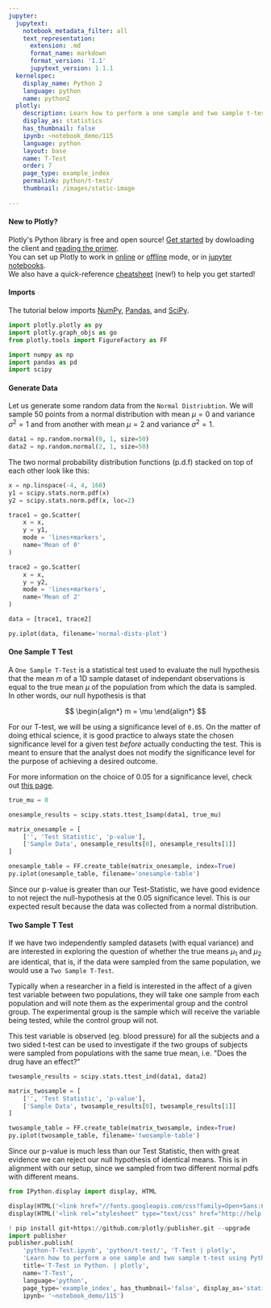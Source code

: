 ```yaml
---
jupyter:
  jupytext:
    notebook_metadata_filter: all
    text_representation:
      extension: .md
      format_name: markdown
      format_version: '1.1'
      jupytext_version: 1.1.1
  kernelspec:
    display_name: Python 2
    language: python
    name: python2
  plotly:
    description: Learn how to perform a one sample and two sample t-test using Python.
    display_as: statistics
    has_thumbnail: false
    ipynb: ~notebook_demo/115
    language: python
    layout: base
    name: T-Test
    order: 7
    page_type: example_index
    permalink: python/t-test/
    thumbnail: /images/static-image
    
---
```


#### New to Plotly?
Plotly's Python library is free and open source! [Get started](https://plot.ly/python/getting-started/) by dowloading the client and [reading the primer](https://plot.ly/python/getting-started/).
<br>You can set up Plotly to work in [online](https://plot.ly/python/getting-started/#initialization-for-online-plotting) or [offline](https://plot.ly/python/getting-started/#initialization-for-offline-plotting) mode, or in [jupyter notebooks](https://plot.ly/python/getting-started/#start-plotting-online).
<br>We also have a quick-reference [cheatsheet](https://images.plot.ly/plotly-documentation/images/python_cheat_sheet.pdf) (new!) to help you get started!


#### Imports
The tutorial below imports [NumPy](http://www.numpy.org/), [Pandas](https://plot.ly/pandas/intro-to-pandas-tutorial/), and [SciPy](https://www.scipy.org/).

```python
import plotly.plotly as py
import plotly.graph_objs as go
from plotly.tools import FigureFactory as FF

import numpy as np
import pandas as pd
import scipy
```

#### Generate Data


Let us generate some random data from the `Normal Distriubtion`. We will sample 50 points from a normal distribution with mean $\mu = 0$ and variance $\sigma^2 = 1$ and from another with mean $\mu = 2$ and variance $\sigma^2 = 1$.

```python
data1 = np.random.normal(0, 1, size=50)
data2 = np.random.normal(2, 1, size=50)
```

The two normal probability distribution functions (p.d.f) stacked on top of each other look like this:

```python
x = np.linspace(-4, 4, 160)
y1 = scipy.stats.norm.pdf(x)
y2 = scipy.stats.norm.pdf(x, loc=2)

trace1 = go.Scatter(
    x = x,
    y = y1,
    mode = 'lines+markers',
    name='Mean of 0'
)

trace2 = go.Scatter(
    x = x,
    y = y2,
    mode = 'lines+markers',
    name='Mean of 2'
)

data = [trace1, trace2]

py.iplot(data, filename='normal-dists-plot')
```

#### One Sample T Test


A `One Sample T-Test` is a statistical test used to evaluate the null hypothesis that the mean $m$ of a 1D sample dataset of independant observations is equal to the true mean $\mu$ of the population from which the data is sampled. In other words, our null hypothesis is that

$$
\begin{align*}
m = \mu
\end{align*}
$$

For our T-test, we will be using a significance level of `0.05`. On the matter of doing ethical science, it is good practice to always state the chosen significance level for a given test _before_ actually conducting the test. This is meant to ensure that the analyst does not modify the significance level for the purpose of achieving a desired outcome.

For more information on the choice of 0.05 for a significance level, check out [this page](http://www.investopedia.com/exam-guide/cfa-level-1/quantitative-methods/hypothesis-testing.asp).

```python
true_mu = 0

onesample_results = scipy.stats.ttest_1samp(data1, true_mu)

matrix_onesample = [
    ['', 'Test Statistic', 'p-value'],
    ['Sample Data', onesample_results[0], onesample_results[1]]
]

onesample_table = FF.create_table(matrix_onesample, index=True)
py.iplot(onesample_table, filename='onesample-table')
```

Since our p-value is greater than our Test-Statistic, we have good evidence to not reject the null-hypothesis at the $0.05$ significance level. This is our expected result because the data was collected from a normal distribution.


#### Two Sample T Test


If we have two independently sampled datasets (with equal variance) and are interested in exploring the question of whether the true means $\mu_1$ and $\mu_2$ are identical, that is, if the data were sampled from the same population, we would use a `Two Sample T-Test`.

Typically when a researcher in a field is interested in the affect of a given test variable between two populations, they will take one sample from each population and will note them as the experimental group and the control group. The experimental group is the sample which will receive the variable being tested, while the control group will not.

This test variable is observed (eg. blood pressure) for all the subjects and a two sided t-test can be used to investigate if the two groups of subjects were sampled from populations with the same true mean, i.e. "Does the drug have an effect?"

```python
twosample_results = scipy.stats.ttest_ind(data1, data2)

matrix_twosample = [
    ['', 'Test Statistic', 'p-value'],
    ['Sample Data', twosample_results[0], twosample_results[1]]
]

twosample_table = FF.create_table(matrix_twosample, index=True)
py.iplot(twosample_table, filename='twosample-table')
```

Since our p-value is much less than our Test Statistic, then with great evidence we can reject our null hypothesis of identical means. This is in alignment with our setup, since we sampled from two different normal pdfs with different means.

```python
from IPython.display import display, HTML

display(HTML('<link href="//fonts.googleapis.com/css?family=Open+Sans:600,400,300,200|Inconsolata|Ubuntu+Mono:400,700" rel="stylesheet" type="text/css" />'))
display(HTML('<link rel="stylesheet" type="text/css" href="http://help.plot.ly/documentation/all_static/css/ipython-notebook-custom.css">'))

! pip install git+https://github.com/plotly/publisher.git --upgrade
import publisher
publisher.publish(
    'python-T-Test.ipynb', 'python/t-test/', 'T-Test | plotly',
    'Learn how to perform a one sample and two sample t-test using Python.',
    title='T-Test in Python. | plotly',
    name='T-Test',
    language='python',
    page_type='example_index', has_thumbnail='false', display_as='statistics', order=7,
    ipynb= '~notebook_demo/115')
```

```python

```

